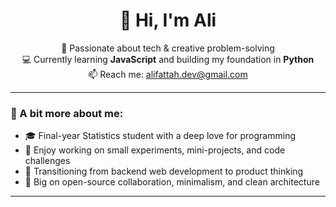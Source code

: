 <h1 align="center">👋 Hi, I'm Ali</h1>

<p align="center">
  🚀 Passionate about tech & creative problem-solving<br>
  💻 Currently learning <strong>JavaScript</strong> and building my foundation in <strong>Python</strong><br>
  📫 Reach me: <a href="mailto:alifattah.dev@gmail.com">alifattah.dev@gmail.com</a>
</p>

---

### 🚀 A bit more about me:
- 🎓 Final-year Statistics student with a deep love for programming
- 🧪 Enjoy working on small experiments, mini-projects, and code challenges
- 🧩 Transitioning from backend web development to product thinking
- 🎯 Big on open-source collaboration, minimalism, and clean architecture

---
